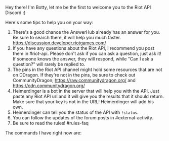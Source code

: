 Hey there! I'm Botty, let me be the first to welcome you to the Riot API Discord :)

Here's some tips to help you on your way:
1. There's a good chance the AnswerHub already has an answer for you. Be sure to search there, it will help you much faster. https://discussion.developer.riotgames.com/
2. If you have any questions about the Riot API, I recommend you post them in #riot-api. Please don't ask if you can ask a question, just ask it! If someone knows the answer, they will respond, while "Can I ask a question?" will rarely be replied to.
3. The pins in the Riot API channel might hold some resources that are not on DDragon. If they're not in the pins, be sure to check out CommunityDragon; https://raw.communitydragon.org/ and https://cdn.communitydragon.org/
4. Heimerdinger is a bot in the server that will help you with the API. Just paste any Riot API url and it will give you the results that it should return. Make sure that your key is not in the URL! Heimerdinger will add his own. 
5. Heimerdinger can tell you the status of the API with `!status`.
6. You can follow the updates of the forum posts in #external-activity.
7. Be sure to read the rules! #rules-faq

The commands I have right now are:
